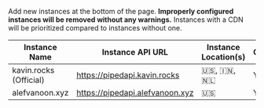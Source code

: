 Add new instances at the bottom of the page. **Improperly configured instances will be removed without any warnings.** Instances with a CDN will be prioritized compared to instances without one.

Instance Name | Instance API URL | Instance Location(s) | CDN
--- | --- | --- | ---
kavin.rocks (Official) | https://pipedapi.kavin.rocks | 🇺🇸, 🇮🇳, 🇳🇱 | Yes
alefvanoon.xyz | https://pipedapi.alefvanoon.xyz | 🇺🇸 | Yes
